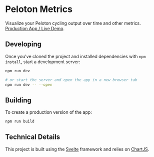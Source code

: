 # Peloton Metrics

Visualize your Peloton cycling output over time and other metrics. [Production App / Live Demo](https://peloton.lutterloh.dev).

## Developing

Once you've cloned the project and installed dependencies with `npm install`, start a development server:

```bash
npm run dev

# or start the server and open the app in a new browser tab
npm run dev -- --open
```

## Building

To create a production version of the app:

```bash
npm run build
```

## Technical Details

This project is built using the [Svelte](https://svelte.dev/) framework and relies on [ChartJS](https://www.chartjs.org/).
